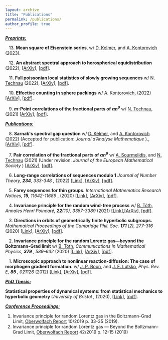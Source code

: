 ```yaml
---
layout: archive
title: "Publications"
permalink: /publications/
author_profile: true
---
```


***<u>Preprints:</u>***

&nbsp;&nbsp;&nbsp;13\.   <b>Mean square of Eisenstein series</b>, w/  [D. Kelmer](https://sites.google.com/bc.edu/dubi-kelmer/), and [A. Kontorovich](https://sites.math.rutgers.edu/~alexk/) (2023).

&nbsp;&nbsp;&nbsp;12\.   <b>An abstract spectral approach to horospherical equidistribution</b> (2022), [[ArXiv](https://arxiv.org/abs/2211.01900)], [[pdf](../files/Effective_Horocycles.pdf)].

&nbsp;&nbsp;&nbsp;11\.   <b>Full poissonian local statistics of slowly growing sequences</b> w/  [N. Technau](https://sites.google.com/view/niclas-technaus-website) (2022), [[ArXiv](https://arxiv.org/abs/2206.07809)], [[pdf](../files/Logarithmic_15_June.pdf)].

&nbsp;&nbsp;&nbsp;10\.   <b>Effective counting in sphere packings</b> w/  [A. Kontorovich](https://sites.math.rutgers.edu/~alexk/), (2022) [[ArXiv](https://arxiv.org/abs/2205.13004)], [[pdf](../files/KontorovichLutsko2022.pdf)].

&nbsp;&nbsp;&nbsp;9\.   <b>$m$-Point correlations of the fractional parts of $\alpha n^\theta$</b> w/  [N. Technau](https://sites.google.com/view/niclas-technaus-website), (2021) [[ArXiv](https://arxiv.org/abs/2112.11524)], [[pdf](../files/Higher.pdf)].

***<u>Publications:</u>***

&nbsp;&nbsp;&nbsp;8\.   <b>Sarnak's spectral gap question</b> w/  [D. Kelmer](https://sites.google.com/bc.edu/dubi-kelmer/), and [A. Kontorovich](https://sites.math.rutgers.edu/~alexk/) (2022) (Accepted for publication: <i> Journal d’Analyse Mathematique </i>)., [[ArXiv](https://arxiv.org/abs/2210.13969)], [[pdf](../files/Exceptional_Spec.pdf)].

&nbsp;&nbsp;&nbsp;7\.   <b>Pair correlation of the fractional parts of $\alpha n^\theta$</b> w/ [A. Sourmelidis](https://www.math.tugraz.at/~sourmelidis/), and [N. Technau](https://sites.google.com/view/niclas-technaus-website) (2021) (Under revision: <i> Journal of the European Mathematical Society </i>) [[ArXiv](https://arxiv.org/abs/2106.09800)], [[pdf](../files/Theta.pdf)].

&nbsp;&nbsp;&nbsp;6\.  <b>Long-range correlations of sequences modulo 1</b> <i>Journal of Number Theory, <b>234</b>, 333-348 </i>, (2022) [[Link](https://www.sciencedirect.com/science/article/pii/S0022314X21002274)], [[ArXiv](https://arxiv.org/abs/2007.09292)], [[pdf](../files/Long_Range.pdf)].

&nbsp;&nbsp;&nbsp;5\.  <b>Farey sequences for thin groups.</b> <i> International Mathematics Research Notices, <b>15</b>, 11642-11689 </i>, (2020) [[Link](https://academic.oup.com/imrn/advance-article/doi/10.1093/imrn/rnab036/6226703?guestAccessKey=2eae1952-4414-47c3-ab69-a5011548af65)], [[ArXiv](https://arxiv.org/abs/1907.01854)], [[pdf](../files/Farey.pdf)].

&nbsp;&nbsp;&nbsp;4\.  <b>Invariance principle for the random wind-tree process</b> w/ [B. Tóth](https://sites.google.com/view/balint-toth-math/), <i>Annales Henri Poincaré, <b>22</b>(10), 3357-3389 </i> (2021) [[Link](https://link.springer.com/article/10.1007/s00023-021-01106-4?wt_mc=Internal.Event.1.SEM.ArticleAuthorOnlineFirst&utm_source=ArticleAuthorOnlineFirst&utm_medium=email&utm_content=AA_en_06082018&ArticleAuthorOnlineFirst_20210907)],[[ArXiv](https://arxiv.org/abs/1912.02492)], [[pdf](../files/Wind-Tree.pdf)].

&nbsp;&nbsp;&nbsp;3\.  <b>Directions in orbits of geometrically finite hyperbolic subgroups.</b> <i>Mathematical Proceedings of the Cambridge Phil. Soc. <b> 171 </b>(2), 277-316 </i> (2020) [[Link](https://www.cambridge.org/core/journals/mathematical-proceedings-of-the-cambridge-philosophical-society/article/abs/directions-in-orbits-of-geometrically-finite-hyperbolic-subgroups/62E5FC227B848B7BCD59FD116BE32627)], [[ArXiv](https://arxiv.org/abs/1811.11054)], [[pdf](../files/Directions.pdf)].

&nbsp;&nbsp;&nbsp;2\.  <b>Invariance principle for the random Lorentz gas—beyond the Boltzmann-Grad limit</b> w/ [B. Tóth](https://sites.google.com/view/balint-toth-math/), <i>Communications in Mathematical Physics, <b> 379 </b>, 589–632 </i> (2020) [[Link](https://link.springer.com/article/10.1007/s00220-020-03852-8?wt_mc=Internal.Event.1.SEM.ArticleAuthorOnlineFirst)], [[ArXiv](https://arxiv.org/abs/1812.11325)], [[pdf](../files/Lorentz_Gas.pdf)].

&nbsp;&nbsp;&nbsp;1\.  <b>Microscopic approach to nonlinear reaction-diffusion: The case of morphogen gradient formation.</b> w/ [J. P. Boon](http://homepages.ulb.ac.be/~jpboon/), and [J. F. Lutsko](http://www.lutsko.com/), <i>Phys. Rev. E, <b> 85 </b>, 021126 </i> (2012) [[Link](https://journals.aps.org/pre/abstract/10.1103/PhysRevE.85.021126)], [[ArXiv](https://arxiv.org/abs/1110.5463)], [[pdf](../files/Nonlinear_RD.pdf)].


***<u>PhD Thesis:</u>***

 <b>Statistical properties of dynamical systems: from statistical mechanics to hyperbolic geometry</b> <i>University of Bristol </i>, (2020), [[Link](https://research-information.bris.ac.uk/en/studentTheses/statistical-properties-of-dynamical-systems)], [[pdf](../files/Thesis_Corrections.pdf)].
 
***<u>Conference Proceedings:</u>***

1. Invariance principle for random Lorentz gas in the Boltzmann-Grad Limit, [Oberwolfach Report](https://www.mfo.de/occasion/1910b/www_view) 10/2019 p. 33-35 (2019).
2. Invariance principle for random Lorentz gas — Beyond the Boltzmann-Grad Limit, [Oberwolfach Report](https://www.mfo.de/occasion/1938/www_view) 42/2019 p. 12-15 (2019)

